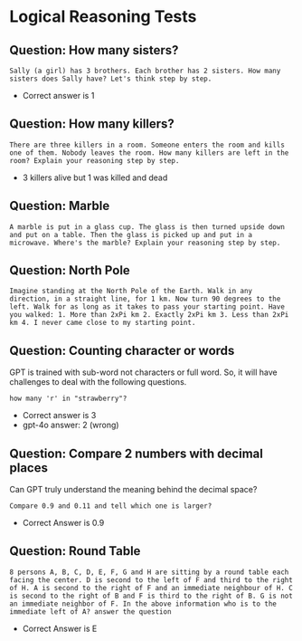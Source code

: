 # Logical Reasoning Tests

## Question: How many sisters?
```
Sally (a girl) has 3 brothers. Each brother has 2 sisters. How many sisters does Sally have? Let's think step by step.
```
* Correct answer is 1

## Question: How many killers?
```
There are three killers in a room. Someone enters the room and kills one of them. Nobody leaves the room. How many killers are left in the room? Explain your reasoning step by step.
```
* 3 killers alive but 1 was killed and dead
  
## Question: Marble 
```
A marble is put in a glass cup. The glass is then turned upside down and put on a table. Then the glass is picked up and put in a microwave. Where's the marble? Explain your reasoning step by step.
```
## Question: North Pole
```
Imagine standing at the North Pole of the Earth. Walk in any direction, in a straight line, for 1 km. Now turn 90 degrees to the left. Walk for as long as it takes to pass your starting point. Have you walked: 1. More than 2xPi km 2. Exactly 2xPi km 3. Less than 2xPi km 4. I never came close to my starting point.
```

## Question: Counting character or words
GPT is trained with sub-word not characters or full word. So, it will have challenges to deal with the following questions.
```
how many 'r' in "strawberry"?
```
* Correct answer is 3
* gpt-4o answer: 2 (wrong)

## Question: Compare 2 numbers with decimal places
Can GPT truly understand the meaning behind the decimal space?
```
Compare 0.9 and 0.11 and tell which one is larger?
```
* Correct Answer is 0.9

## Question: Round Table
```
8 persons A, B, C, D, E, F, G and H are sitting by a round table each facing the center. D is second to the left of F and third to the right of H. A is second to the right of F and an immediate neighbour of H. C is second to the right of B and F is third to the right of B. G is not an immediate neighbor of F. In the above information who is to the immediate left of A? answer the question
```
* Correct Answer is E



